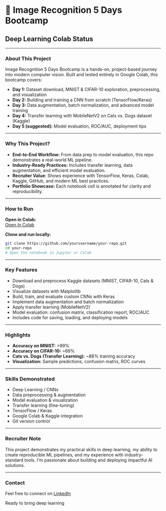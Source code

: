 # 🚀 Image Recognition 5 Days Bootcamp

## Deep Learning Colab Status

---

### About This Project

Image Recognition 5 Days Bootcamp is a hands-on, project-based journey into modern computer vision. Built and tested entirely in Google Colab, this bootcamp covers:

- **Day 1:** Dataset download, MNIST & CIFAR-10 exploration, preprocessing, and visualization  
- **Day 2:** Building and training a CNN from scratch (TensorFlow/Keras)  
- **Day 3:** Data augmentation, batch normalization, and advanced model training  
- **Day 4:** Transfer learning with MobileNetV2 on Cats vs. Dogs dataset (Kaggle)  
- **Day 5 (suggested):** Model evaluation, ROC/AUC, deployment tips  

---

### Why This Project?

- **End-to-End Workflow:** From data prep to model evaluation, this repo demonstrates a real-world ML pipeline.
- **Industry-Ready Practices:** Includes transfer learning, data augmentation, and efficient model evaluation.
- **Recruiter Value:** Shows experience with TensorFlow, Keras, Colab, Kaggle, GitHub, and modern ML best practices.
- **Portfolio Showcase:** Each notebook cell is annotated for clarity and reproducibility.

---

### How to Run

**Open in Colab:**  
[Open In Colab](#)

**Clone and run locally:**
```bash
git clone https://github.com/yourusername/your-repo.git
cd your-repo
# Open the notebook in Jupyter or Colab
```

---

### Key Features

- Download and preprocess Kaggle datasets (MNIST, CIFAR-10, Cats & Dogs)
- Visualize datasets with Matplotlib
- Build, train, and evaluate custom CNNs with Keras
- Implement data augmentation and batch normalization
- Apply transfer learning (MobileNetV2)
- Model evaluation: confusion matrix, classification report, ROC/AUC
- Includes code for saving, loading, and deploying models

---

### Highlights

- **Accuracy on MNIST:** >99%
- **Accuracy on CIFAR-10:** ~69%
- **Cats vs. Dogs (Transfer Learning):** ~88% training accuracy
- **Visualization:** Sample predictions, confusion matrix, ROC curves

---

### Skills Demonstrated

- Deep Learning / CNNs
- Data preprocessing & augmentation
- Model evaluation & visualization
- Transfer learning (fine-tuning)
- TensorFlow / Keras
- Google Colab & Kaggle integration
- Git version control

---

### Recruiter Note

This project demonstrates my practical skills in deep learning, my ability to create reproducible ML pipelines, and my experience with industry-standard tools. I'm passionate about building and deploying impactful AI solutions.

---

### Contact

Feel free to connect on [LinkedIn](https://www.linkedin.com/in/simon-njuguna-692557104/)

Ready to bring deep learning